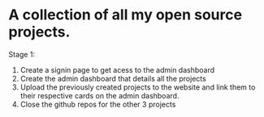 # A collection of all my open source projects.

Stage 1:
<ol>
<li>Create a signin page to get acess to the admin dashboard
<li>Create the admin dashboard that details all the projects
<li> Upload the previously created projects to the website and link them to their respective cards on the admin dashboard.
<li> Close the github repos for the other 3 projects